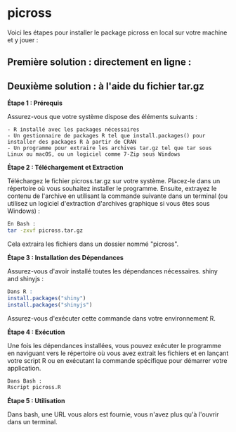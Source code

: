 # picross

Voici les étapes pour installer le package picross en local sur votre machine et y jouer :

## Première solution : directement en ligne :  

<div align="center"> <https://maxencelamure.shinyapps.io/Picross/> </div>

## Deuxième solution : à l'aide du fichier tar.gz

**Étape 1 : Prérequis**

Assurez-vous que votre système dispose des éléments suivants :

    - R installé avec les packages nécessaires
    - Un gestionnaire de packages R tel que install.packages() pour installer des packages R à partir de CRAN
    - Un programme pour extraire les archives tar.gz tel que tar sous Linux ou macOS, ou un logiciel comme 7-Zip sous Windows

**Étape 2 : Téléchargement et Extraction**

Téléchargez le fichier picross.tar.gz sur votre système. Placez-le dans un répertoire où vous souhaitez installer le programme. Ensuite, extrayez le contenu de l'archive en utilisant la commande suivante dans un terminal (ou utilisez un logiciel d'extraction d'archives graphique si vous êtes sous Windows) :

```bash
En Bash :  
tar -zxvf picross.tar.gz
```
Cela extraira les fichiers dans un dossier nommé "picross".

**Étape 3 : Installation des Dépendances**

Assurez-vous d'avoir installé toutes les dépendances nécessaires. shiny and shinyjs : 

```R
Dans R :  
install.packages("shiny")   
install.packages("shinyjs")
```

Assurez-vous d'exécuter cette commande dans votre environnement R.

**Étape 4 : Exécution**

Une fois les dépendances installées, vous pouvez exécuter le programme en naviguant vers le répertoire où vous avez extrait les fichiers et en lançant votre script R ou en exécutant la commande spécifique pour démarrer votre application. 

```bash
Dans Bash :  
Rscript picross.R
``` 

**Étape 5 : Utilisation**

Dans bash, une URL vous alors est fournie, vous n'avez plus qu'à l'ouvrir dans un terminal.
